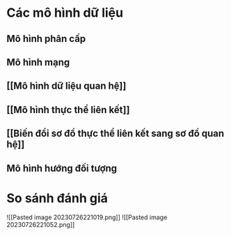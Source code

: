 # Các mô hình dữ liệu
## Mô hình phân cấp
## Mô hình mạng
## [[Mô hình dữ liệu quan hệ]]
## [[Mô hình thực thể liên kết]]
## [[Biến đổi sơ đồ thực thể liên kết sang sơ đồ quan hệ]]
## Mô hình hướng đối tượng
# So sánh đánh giá
![[Pasted image 20230726221019.png]]
![[Pasted image 20230726221052.png]]